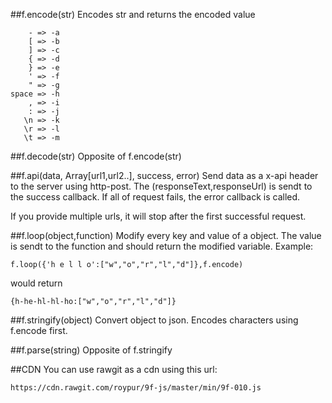 ##f.encode(str)
Encodes str and returns the encoded value

        - => -a
        [ => -b
        ] => -c
        { => -d
        } => -e
        ' => -f
        " => -g
    space => -h
        , => -i
        : => -j
       \n => -k
       \r => -l
       \t => -m

##f.decode(str)
Opposite of f.encode(str)
    
##f.api(data, Array[url1,url2..], success, error)
Send data as a x-api header to the server using http-post. The (responseText,responseUrl) is sendt to the success callback. If all of request fails, the error callback is called.

If you provide multiple urls, it will stop after the first successful request.


##f.loop(object,function)
Modify every key and value of a object. The value is sendt to the function and should return the modified variable.
Example:

    f.loop({'h e l l o':["w","o","r","l","d"]},f.encode)
    
would return
    
    {h-he-hl-hl-ho:["w","o","r","l","d"]}


##f.stringify(object)
Convert object to json.
Encodes characters using f.encode first.

##f.parse(string)
Opposite of f.stringify

##CDN
You can use rawgit as a cdn using this url:

    https://cdn.rawgit.com/roypur/9f-js/master/min/9f-010.js
